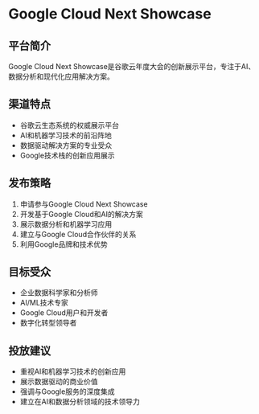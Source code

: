 # Google Cloud Next Showcase

## 平台简介
Google Cloud Next Showcase是谷歌云年度大会的创新展示平台，专注于AI、数据分析和现代化应用解决方案。

## 渠道特点
- 谷歌云生态系统的权威展示平台
- AI和机器学习技术的前沿阵地
- 数据驱动解决方案的专业受众
- Google技术栈的创新应用展示

## 发布策略
1. 申请参与Google Cloud Next Showcase
2. 开发基于Google Cloud和AI的解决方案
3. 展示数据分析和机器学习应用
4. 建立与Google Cloud合作伙伴的关系
5. 利用Google品牌和技术优势

## 目标受众
- 企业数据科学家和分析师
- AI/ML技术专家
- Google Cloud用户和开发者
- 数字化转型领导者

## 投放建议
- 重视AI和机器学习技术的创新应用
- 展示数据驱动的商业价值
- 强调与Google服务的深度集成
- 建立在AI和数据分析领域的技术领导力